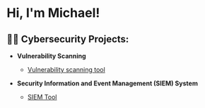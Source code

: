 <h1>Hi, I'm Michael! 
<h2>👨‍💻 Cybersecurity Projects:</h2>

- <b>Vulnerability Scanning</b>
  - [Vulnerability scanning tool](https://github.com/CyberMike22/Vulnerability-Scanning-Tools)
 
- <b>Security Information and Event Management (SIEM) System</b>

  - [SIEM Tool](https://github.com/CyberMike22/Security-Information-and-Event-Management-SIEM-System/blob/main/README.md)
  
